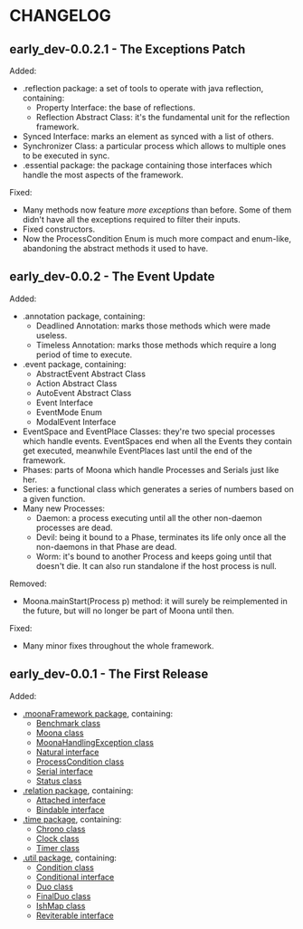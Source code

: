 # CHANGELOG

## early_dev-0.0.2.1 - The Exceptions Patch
Added:
* .reflection package: a set of tools to operate with java reflection, containing:
  * Property Interface: the base of reflections.
  * Reflection Abstract Class: it's the fundamental unit for the reflection framework.
* Synced Interface: marks an element as synced with a list of others.
* Synchronizer Class: a particular process which allows to multiple ones to be executed in sync.
* .essential package: the package containing those interfaces which handle the most aspects of the framework.

Fixed:
* Many methods now feature *more exceptions* than before. Some of them didn't have all the exceptions required to filter their inputs.
* Fixed constructors.
* Now the ProcessCondition Enum is much more compact and enum-like, abandoning the abstract methods it used to have.

## early_dev-0.0.2 - The Event Update
Added:
* .annotation package, containing:
  * Deadlined Annotation: marks those methods which were made useless.
  * Timeless Annotation: marks those methods which require a long period of time to execute.
* .event package, containing:
  * AbstractEvent Abstract Class
  * Action Abstract Class
  * AutoEvent Abstract Class
  * Event Interface
  * EventMode Enum
  * ModalEvent Interface
* EventSpace and EventPlace Classes: they're two special processes which handle events. EventSpaces end when all the Events they contain get executed, meanwhile EventPlaces last until the end of the framework.
* Phases: parts of Moona which handle Processes and Serials just like her.
* Series: a functional class which generates a series of numbers based on a given function.
* Many new Processes:
  * Daemon: a process executing until all the other non-daemon processes are dead.
  * Devil: being it bound to a Phase, terminates its life only once all the non-daemons in that Phase are dead.
  * Worm: it's bound to another Process and keeps going until that doesn't die. It can also run standalone if the host process is null.

Removed:
* Moona.mainStart(Process p) method: it will surely be reimplemented in the future, but will no longer be part of Moona until then.

Fixed:
* Many minor fixes throughout the whole framework.

## early_dev-0.0.1 - The First Release
Added:
* [.moonaFramework package](https://github.com/anOsuPlayer/Moona/wiki/.moonaFramework), containing:
  * [Benchmark class](https://github.com/anOsuPlayer/Moona/wiki/Benchmark)
  * [Moona class](https://github.com/anOsuPlayer/Moona/wiki/Moona)
  * [MoonaHandlingException class](https://github.com/anOsuPlayer/Moona/wiki/MoonaHandlingException)
  * [Natural interface](https://github.com/anOsuPlayer/Moona/wiki/Natural)
  * [ProcessCondition class](https://github.com/anOsuPlayer/Moona/wiki/ProcessCondition)
  * [Serial interface](https://github.com/anOsuPlayer/Moona/wiki/Serial)
  * [Status class](https://github.com/anOsuPlayer/Moona/wiki/Status)
* [.relation package](https://github.com/anOsuPlayer/Moona/wiki/.relation), containing:
  * [Attached interface](https://github.com/anOsuPlayer/Moona/wiki/Attached)
  * [Bindable interface](https://github.com/anOsuPlayer/Moona/wiki/Bindable)
* [.time package](https://github.com/anOsuPlayer/Moona/wiki/.time), containing:
  * [Chrono class](https://github.com/anOsuPlayer/Moona/wiki/Chrono)
  * [Clock class](https://github.com/anOsuPlayer/Moona/wiki/Clock)
  * [Timer class](https://github.com/anOsuPlayer/Moona/wiki/Timer)
* [.util package](https://github.com/anOsuPlayer/Moona/wiki/.util), containing:
  * [Condition class](https://github.com/anOsuPlayer/Moona/wiki/Condition)
  * [Conditional interface](https://github.com/anOsuPlayer/Moona/wiki/Conditional)
  * [Duo class](https://github.com/anOsuPlayer/Moona/wiki/Duo)
  * [FinalDuo class](https://github.com/anOsuPlayer/Moona/wiki/FinalDuo)
  * [IshMap class](https://github.com/anOsuPlayer/Moona/wiki/IshMap)
  * [Reviterable interface](https://github.com/anOsuPlayer/Moona/wiki/Reviterable)
